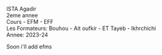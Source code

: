 ISTA Agadir <br/>
2eme annee <br/>
Cours - EFM - EFF <br/>
Les Formateurs: Bouhou - Ait oufkir - ET Tayeb - Ikhrchichi <br/>
Annee: 2023-24 <br/>


Soon i'll add efms
